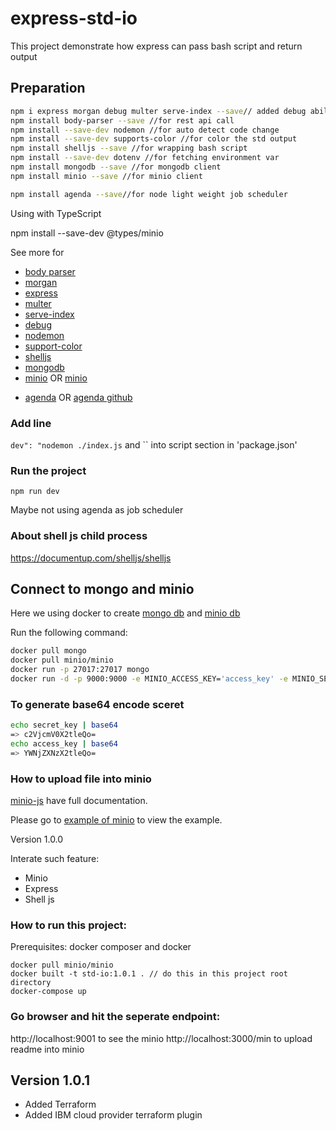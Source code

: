 # express-std-io

This project demonstrate how express can pass bash script and return output

## Preparation

```bash
npm i express morgan debug multer serve-index --save// added debug ability
npm install body-parser --save //for rest api call
npm install --save-dev nodemon //for auto detect code change
npm install --save-dev supports-color //for color the std output
npm install shelljs --save //for wrapping bash script
npm install --save-dev dotenv //for fetching environment var
npm install mongodb --save //for mongodb client
npm install minio --save //for minio client

npm install agenda --save//for node light weight job scheduler


```

Using with TypeScript

npm install --save-dev @types/minio

See more for

- [body parser](https://www.npmjs.com/package/body-parser)
- [morgan](https://www.npmjs.com/package/morgan)
- [express](https://www.npmjs.com/package/express)
- [multer](https://www.npmjs.com/package/multer)
- [serve-index](https://www.npmjs.com/package/serve-index)
- [debug](https://www.npmjs.com/package/debug)
- [nodemon](https://www.npmjs.com/package/nodemon)
- [support-color](https://www.npmjs.com/package/supports-color)
- [shelljs](https://www.npmjs.com/package/shelljs)
- [mongodb](https://www.npmjs.com/package/minio)
- [minio](https://www.npmjs.com/package/mongodb) OR [minio](https://github.com/minio/minio-js)

* [agenda](https://www.npmjs.com/package/agenda) OR [agenda github](https://github.com/agenda/agenda#agenda-events)

### Add line

`dev": "nodemon ./index.js` and `` into script section in 'package.json'

### Run the project

`npm run dev`

Maybe not using agenda as job scheduler

### About shell js child process

https://documentup.com/shelljs/shelljs

## Connect to mongo and minio

Here we using docker to create [mongo db](https://docs.mongodb.com) and [minio db](https://docs.min.io/docs/minio-quickstart-guide.html)

Run the following command:

```bash
docker pull mongo
docker pull minio/minio
docker run -p 27017:27017 mongo
docker run -d -p 9000:9000 -e MINIO_ACCESS_KEY='access_key' -e MINIO_SECRET_KEY='secret_key' minio/minio server /data
```

### To generate base64 encode sceret

```bash
echo secret_key | base64
=> c2VjcmV0X2tleQo=
echo access_key | base64
=> YWNjZXNzX2tleQo=
```

### How to upload file into minio

[minio-js](https://github.com/minio/minio-js) have full documentation.

Please go to [example of minio](./example-minio.md) to view the example.

Version 1.0.0

Interate such feature:

- Minio
- Express
- Shell js

### How to run this project:

Prerequisites: docker composer and docker

```
docker pull minio/minio
docker built -t std-io:1.0.1 . // do this in this project root directory
docker-compose up
```

### Go browser and hit the seperate endpoint:

http://localhost:9001 to see the minio
http://localhost:3000/min to upload readme into minio

## Version 1.0.1

- Added Terraform
- Added IBM cloud provider terraform plugin
